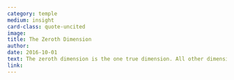 ```yaml
---
category: temple
medium: insight
card-class: quote-uncited
image:
title: The Zeroth Dimension
author:
date: 2016-10-01
text: The zeroth dimension is the one true dimension. All other dimensions are constructs, systems and illusions contained within it. Existence is topological, following the properties of continuity, connectedness, and convergence. It expands as a fractal in to singularity and out to infinity. It is the cosmic portal to spirituality. It represents both Truth and interpretation. Thus it cannot be expressed or shared directly, but must be experienced individually through mindfulness and love.
link:
---
```

